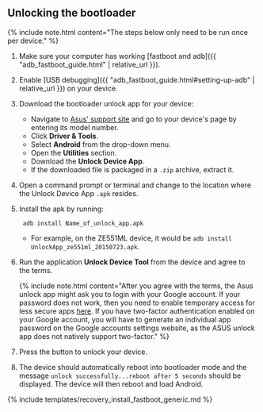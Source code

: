 ## Unlocking the bootloader

{% include note.html content="The steps below only need to be run once per device." %}

1. Make sure your computer has working [fastboot and adb]({{ "adb_fastboot_guide.html" | relative_url }}).
2. Enable [USB debugging]({{ "adb_fastboot_guide.html#setting-up-adb" | relative_url }}) on your device.
3. Download the bootloader unlock app for your device:
    * Navigate to [Asus' support site](https://www.asus.com/support) and go to your device's page by entering its model number.
    * Click **Driver & Tools**.
    * Select **Android** from the drop-down menu.
    * Open the **Utilities** section.
    * Download the **Unlock Device App**.
    * If the downloaded file is packaged in a `.zip` archive, extract it.
4. Open a command prompt or terminal and change to the location where the Unlock Device App `.apk` resides.
5. Install the apk by running:

        adb install Name_of_unlock_app.apk
    
    * For example, on the ZE551ML device, it would be `adb install UnlockApp_ze551ml_20150723.apk`.

6. Run the application **Unlock Device Tool** from the device and agree to the terms.

    {% include note.html content="After you agree with the terms, the Asus unlock app might ask you to login with your Google account. If your password does not work, then you need to enable temporary access for less secure apps [here](https://www.google.com/settings/security/lesssecureapps). If you have two-factor authentication enabled on your Google account, you will have to generate an individual app password on the Google accounts settings website, as the ASUS unlock app does not natively support two-factor." %}

7. Press the button to unlock your device.
8. The device should automatically reboot into bootloader mode and the message `unlock successfully...reboot after 5 seconds` should be displayed. The device will then reboot and load Android.

{% include templates/recovery_install_fastboot_generic.md %}
